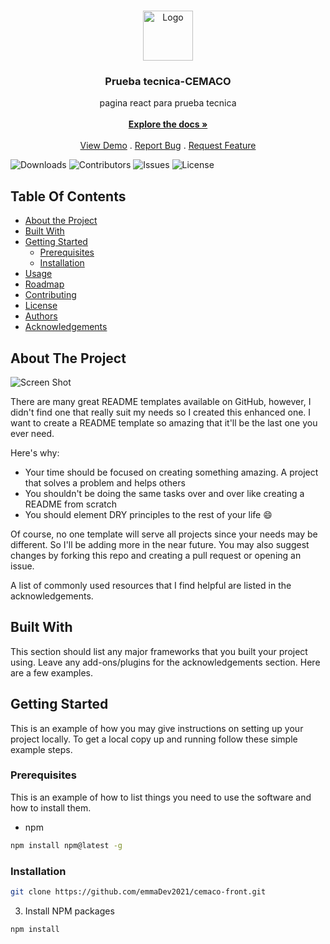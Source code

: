 <br/>
<p align="center">
  <a href="https://github.com/emmaDev2021/cemaco-app">
    <img src="images/logo.png" alt="Logo" width="80" height="80">
  </a>

  <h3 align="center">Prueba tecnica-CEMACO</h3>

  <p align="center">
    pagina react para prueba tecnica
    <br/>
    <br/>
    <a href="https://github.com/emmaDev2021/cemaco-app"><strong>Explore the docs »</strong></a>
    <br/>
    <br/>
    <a href="https://github.com/emmaDev2021/cemaco-app">View Demo</a>
    .
    <a href="https://github.com/emmaDev2021/cemaco-app/issues">Report Bug</a>
    .
    <a href="https://github.com/emmaDev2021/cemaco-app/issues">Request Feature</a>
  </p>
</p>

![Downloads](https://img.shields.io/github/downloads/emmaDev2021/cemaco-app/total) ![Contributors](https://img.shields.io/github/contributors/emmaDev2021/cemaco-app?color=dark-green) ![Issues](https://img.shields.io/github/issues/emmaDev2021/cemaco-app) ![License](https://img.shields.io/github/license/emmaDev2021/cemaco-app) 

## Table Of Contents

* [About the Project](#about-the-project)
* [Built With](#built-with)
* [Getting Started](#getting-started)
  * [Prerequisites](#prerequisites)
  * [Installation](#installation)
* [Usage](#usage)
* [Roadmap](#roadmap)
* [Contributing](#contributing)
* [License](#license)
* [Authors](#authors)
* [Acknowledgements](#acknowledgements)

## About The Project

![Screen Shot](images/screenshot.png)

There are many great README templates available on GitHub, however, I didn't find one that really suit my needs so I created this enhanced one. I want to create a README template so amazing that it'll be the last one you ever need.

Here's why:

* Your time should be focused on creating something amazing. A project that solves a problem and helps others
* You shouldn't be doing the same tasks over and over like creating a README from scratch
* You should element DRY principles to the rest of your life :smile:

Of course, no one template will serve all projects since your needs may be different. So I'll be adding more in the near future. You may also suggest changes by forking this repo and creating a pull request or opening an issue.

A list of commonly used resources that I find helpful are listed in the acknowledgements.

## Built With

This section should list any major frameworks that you built your project using. Leave any add-ons/plugins for the acknowledgements section. Here are a few examples.

## Getting Started

This is an example of how you may give instructions on setting up your project locally.
To get a local copy up and running follow these simple example steps.

### Prerequisites

This is an example of how to list things you need to use the software and how to install them.

* npm

```sh
npm install npm@latest -g
```

### Installation

```sh
git clone https://github.com/emmaDev2021/cemaco-front.git
```

3. Install NPM packages

```sh
npm install
```

